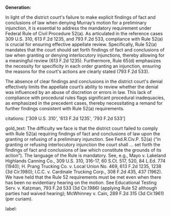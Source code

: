 **Generation:**

In light of the district court's failure to make explicit findings of fact and conclusions of law when denying Murray’s motion for a preliminary injunction, it is essential to address the mandatory requirement under Federal Rule of Civil Procedure 52(a). As articulated in the reference cases 309 U.S. 310, 613 F.2d 1235, and 793 F.2d 533, compliance with Rule 52(a) is crucial for ensuring effective appellate review. Specifically, Rule 52(a) mandates that the court should set forth findings of fact and conclusions of law when granting or denying interlocutory injunctions, thereby allowing for a meaningful review (613 F.2d 1235). Furthermore, Rule 65(d) emphasizes the necessity for specificity in each order granting an injunction, ensuring the reasons for the court's actions are clearly stated (793 F.2d 533).

The absence of clear findings and conclusions in the district court's denial effectively limits the appellate court’s ability to review whether the denial was influenced by an abuse of discretion or errors in law. This lack of compliance with procedural rules flags significant procedural inadequacies, as emphasized in the precedent cases, thereby necessitating a remand for further findings consistent with Rule 52(a) requirements.

citations: ['309 U.S. 310', '613 F.2d 1235', '793 F.2d 533']

gold_text: The difficulty we face is that the district court failed to comply with Rule 52(a) requiring findings of fact and conclusions of law upon the granting or refusing of a preliminary injunction. See Fed.R.Civ.P. 52(a) (“in granting or refusing interlocutory injunction the court shall ... set forth the findings of fact and conclusions of law which constitute the grounds of its action”). The language of the Rule is mandatory. See, e.g., Mayo v. Lakeland Highlands Canning Co., 309 U.S. 310, 316-17, 60 S.Ct. 517, 520, 84 L.Ed. 774 (1940); H. Prang Trucking Co. v. Local Union No. 469, 613 F.2d 1235, 1238 (3d Cir.1980); I.C.C. v. Cardinale Trucking Corp., 308 F.2d 435, 437 (1962). We have held that the Rule 52 requirements must be met even when there has been no evidentiary hearing on the motion. See Educational Testing Serv. v. Katzman, 793 F.2d 533 (3d Cir.1986) (applying Rule 52 although parties had waived hearing); McWhinney v. Cain, 289 F.2d 315 (3d Cir.1961) (per curiam).

label: 